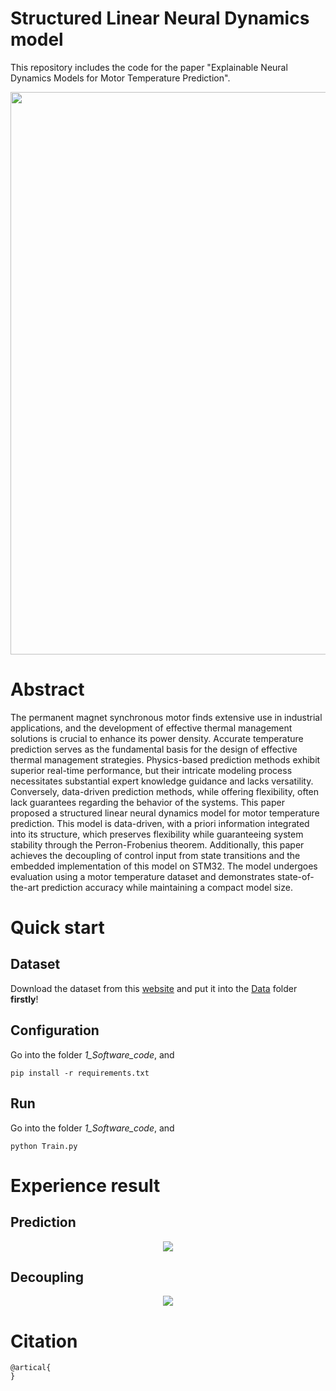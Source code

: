 # Structured Linear Neural Dynamics model
This repository includes the code for the paper "Explainable Neural Dynamics Models for Motor Temperature Prediction".
<p align="center">
  <img src="https://github.com/ms140429/explainable_Neural_Dynamic_Model/tree/main/1_Software_code/frame1.png" width="900px"/>
</p>

# Abstract
The permanent magnet synchronous motor finds extensive use in industrial applications, and the development of effective thermal management solutions is crucial to enhance its power density. Accurate temperature prediction serves as the fundamental basis for the design of effective thermal management strategies. Physics-based prediction methods exhibit superior real-time performance, but their intricate modeling process necessitates substantial expert knowledge guidance and lacks versatility. Conversely, data-driven prediction methods, while offering flexibility, often lack guarantees regarding the behavior of the systems. This paper proposed a structured linear neural dynamics model for motor temperature prediction. This model is data-driven, with a priori information integrated into its structure, which preserves flexibility while guaranteeing system stability through the Perron-Frobenius theorem. Additionally, this paper achieves the decoupling of control input from state transitions and the embedded implementation of this model on STM32. The model undergoes evaluation using a motor temperature dataset and demonstrates state-of-the-art prediction accuracy while maintaining a compact model size.

# Quick start
## Dataset
Download the dataset from this [website](https://www.kaggle.com/wkirgsn/electric-motor-temperature) and put it into the [Data](https://github.com/ms140429/explainable_Neural_Dynamic_Model/tree/main/1_Software_code/Data) folder **firstly**!
## Configuration
Go into the folder *1_Software_code*, and
```
pip install -r requirements.txt
```
## Run
Go into the folder *1_Software_code*, and
```
python Train.py
```
# Experience result
## Prediction
<p align="center">
  <img src="https://github.com/ms140429/explainable_Neural_Dynamic_Model/tree/main/1_Software_code/pred.png" />
</p>

## Decoupling
<p align="center">
  <img src="https://github.com/ms140429/explainable_Neural_Dynamic_Model/tree/main/1_Software_code/decouple.png" />
</p>

# Citation
```
@artical{
}
```

